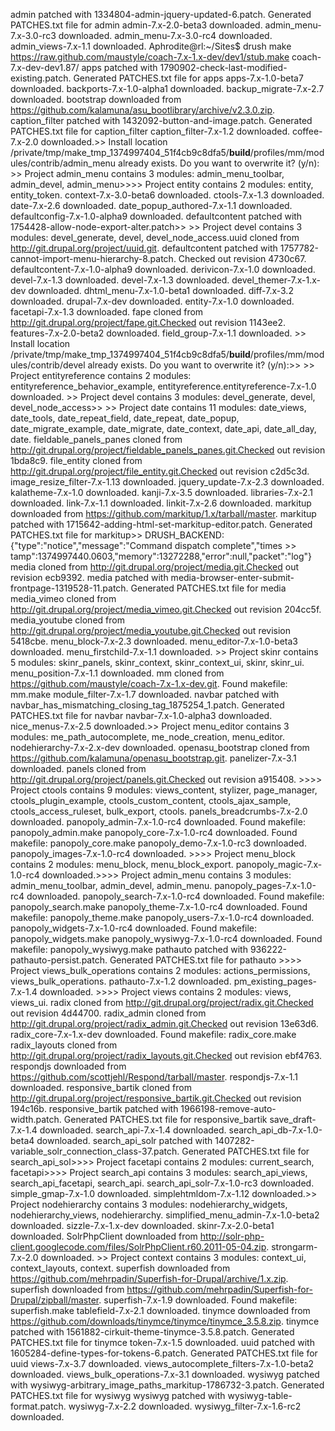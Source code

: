 admin patched with 1334804-admin-jquery-updated-6.patch. Generated PATCHES.txt file for admin
admin-7.x-2.0-beta3 downloaded. 
admin_menu-7.x-3.0-rc3 downloaded.
admin_menu-7.x-3.0-rc4 downloaded.
admin_views-7.x-1.1 downloaded. 
Aphrodite@rl:~/Sites$ drush make https://raw.github.com/maustyle/coach-7.x-1.x-dev/dev1/stub.make coach-7.x-dev-dev1.87/
apps patched with 1790902-check-last-modified-existing.patch.  Generated PATCHES.txt file for apps 
apps-7.x-1.0-beta7 downloaded.
backports-7.x-1.0-alpha1 downloaded.
backup_migrate-7.x-2.7 downloaded.
bootstrap downloaded from https://github.com/kalamuna/asu_bootlibrary/archive/v2.3.0.zip. 
caption_filter patched with 1432092-button-and-image.patch.  Generated PATCHES.txt file for caption_filter 
caption_filter-7.x-1.2 downloaded.
coffee-7.x-2.0 downloaded.>> Install location /private/tmp/make_tmp_1374997404_51f4cb9c8dfa5/__build__/profiles/mm/modules/contrib/admin_menu already exists. Do you want to overwrite it? (y/n): >> Project admin_menu contains 3 modules: admin_menu_toolbar, admin_devel, admin_menu>>>> Project entity contains 2 modules: entity, entity_token.
context-7.x-3.0-beta6 downloaded. 
ctools-7.x-1.3 downloaded.
date-7.x-2.6 downloaded.
date_popup_authored-7.x-1.1 downloaded. 
defaultconfig-7.x-1.0-alpha9 downloaded.
defaultcontent patched with 1754428-allow-node-export-alter.patch>> >> Project devel contains 3 modules: devel_generate, devel, devel_node_access.uuid cloned from http://git.drupal.org/project/uuid.git.
defaultcontent patched with 1757782-cannot-import-menu-hierarchy-8.patch. Checked out revision 4730c67. 
defaultcontent-7.x-1.0-alpha9 downloaded. 
derivicon-7.x-1.0 downloaded. 
devel-7.x-1.3 downloaded. 
devel-7.x-1.3 downloaded. 
devel_themer-7.x-1.x-dev downloaded.
dhtml_menu-7.x-1.0-beta1 downloaded.
diff-7.x-3.2 downloaded.
drupal-7.x-dev downloaded.
entity-7.x-1.0 downloaded.
facetapi-7.x-1.3 downloaded.
fape cloned from http://git.drupal.org/project/fape.git.Checked out revision 1143ee2. 
features-7.x-2.0-beta2 downloaded.
field_group-7.x-1.1 downloaded. >> Install location /private/tmp/make_tmp_1374997404_51f4cb9c8dfa5/__build__/profiles/mm/modules/contrib/devel already exists. Do you want to overwrite it? (y/n):>> >> Project entityreference contains 2 modules: entityreference_behavior_example, entityreference.entityreference-7.x-1.0 downloaded. >> Project devel contains 3 modules: devel_generate, devel, devel_node_access>> >> Project date contains 11 modules: date_views, date_tools, date_repeat_field, date_repeat, date_popup, date_migrate_example, date_migrate, date_context, date_api, date_all_day, date.
fieldable_panels_panes cloned from http://git.drupal.org/project/fieldable_panels_panes.git.Checked out revision 1bda8c9. 
file_entity cloned from http://git.drupal.org/project/file_entity.git.Checked out revision c2d5c3d. 
image_resize_filter-7.x-1.13 downloaded.
jquery_update-7.x-2.3 downloaded. 
kalatheme-7.x-1.0 downloaded. 
kanji-7.x-3.5 downloaded. 
libraries-7.x-2.1 downloaded. 
link-7.x-1.1 downloaded.
linkit-7.x-2.6 downloaded.
markitup downloaded from https://github.com/markitup/1.x/tarball/master.
markitup patched with 1715642-adding-html-set-markitup-editor.patch. Generated PATCHES.txt file for markitup>> DRUSH_BACKEND:{"type":"notice","message":"Command dispatch complete","times >> tamp":1374997440.0603,"memory":13272288,"error":null,"packet":"log"}
media cloned from http://git.drupal.org/project/media.git.Checked out revision ecb9392. 
media patched with media-browser-enter-submit-frontpage-1319528-11.patch.  Generated PATCHES.txt file for media
media_vimeo cloned from http://git.drupal.org/project/media_vimeo.git.Checked out revision 204cc5f. 
media_youtube cloned from http://git.drupal.org/project/media_youtube.git.Checked out revision 5418cbe. 
menu_block-7.x-2.3 downloaded.
menu_editor-7.x-1.0-beta3 downloaded. 
menu_firstchild-7.x-1.1 downloaded. >> Project skinr contains 5 modules: skinr_panels, skinr_context, skinr_context_ui, skinr, skinr_ui.
menu_position-7.x-1.1 downloaded. 
mm cloned from https://github.com/maustyle/coach-7.x-1.x-dev.git.  Found makefile: mm.make 
module_filter-7.x-1.7 downloaded. 
navbar patched with navbar_has_mismatching_closing_tag_1875254_1.patch.  Generated PATCHES.txt file for navbar 
navbar-7.x-1.0-alpha3 downloaded. 
nice_menus-7.x-2.5 downloaded.>> Project menu_editor contains 3 modules: me_path_autocomplete, me_node_creation, menu_editor.
nodehierarchy-7.x-2.x-dev downloaded. 
openasu_bootstrap cloned from https://github.com/kalamuna/openasu_bootstrap.git.
panelizer-7.x-3.1 downloaded. 
panels cloned from http://git.drupal.org/project/panels.git.Checked out revision a915408. >>>> Project ctools contains 9 modules: views_content, stylizer, page_manager, ctools_plugin_example, ctools_custom_content, ctools_ajax_sample, ctools_access_ruleset, bulk_export, ctools.
panels_breadcrumbs-7.x-2.0 downloaded.
panopoly_admin-7.x-1.0-rc4 downloaded. Found makefile: panopoly_admin.make 
panopoly_core-7.x-1.0-rc4 downloaded.  Found makefile: panopoly_core.make
panopoly_demo-7.x-1.0-rc3 downloaded. 
panopoly_images-7.x-1.0-rc4 downloaded. >>>> Project menu_block contains 2 modules: menu_block, menu_block_export.
panopoly_magic-7.x-1.0-rc4 downloaded.>>>> Project admin_menu contains 3 modules: admin_menu_toolbar, admin_devel, admin_menu.
panopoly_pages-7.x-1.0-rc4 downloaded.
panopoly_search-7.x-1.0-rc4 downloaded.  Found makefile: panopoly_search.make
panopoly_theme-7.x-1.0-rc4 downloaded. Found makefile: panopoly_theme.make 
panopoly_users-7.x-1.0-rc4 downloaded.
panopoly_widgets-7.x-1.0-rc4 downloaded. Found makefile: panopoly_widgets.make 
panopoly_wysiwyg-7.x-1.0-rc4 downloaded. Found makefile: panopoly_wysiwyg.make 
pathauto patched with 936222-pathauto-persist.patch. Generated PATCHES.txt file for pathauto >>>> Project views_bulk_operations contains 2 modules: actions_permissions, views_bulk_operations.
pathauto-7.x-1.2 downloaded.
pm_existing_pages-7.x-1.4 downloaded. >>>> Project views contains 2 modules: views, views_ui.
radix cloned from http://git.drupal.org/project/radix.git.Checked out revision 4d44700. 
radix_admin cloned from http://git.drupal.org/project/radix_admin.git.Checked out revision 13e63d6. 
radix_core-7.x-1.x-dev downloaded. Found makefile: radix_core.make 
radix_layouts cloned from http://git.drupal.org/project/radix_layouts.git.Checked out revision ebf4763. 
respondjs downloaded from https://github.com/scottjehl/Respond/tarball/master.
respondjs-7.x-1.1 downloaded. 
responsive_bartik cloned from http://git.drupal.org/project/responsive_bartik.git.Checked out revision 194c16b. 
responsive_bartik patched with 1966198-remove-auto-width.patch.  Generated PATCHES.txt file for responsive_bartik
save_draft-7.x-1.4 downloaded.
search_api-7.x-1.4 downloaded.
search_api_db-7.x-1.0-beta4 downloaded. 
search_api_solr patched with 1407282-variable_solr_connection_class-37.patch.  Generated PATCHES.txt file for search_api_sol>>>> Project facetapi contains 2 modules: current_search, facetapi>>>> Project search_api contains 3 modules: search_api_views, search_api_facetapi, search_api.
search_api_solr-7.x-1.0-rc3 downloaded. 
simple_gmap-7.x-1.0 downloaded. 
simplehtmldom-7.x-1.12 downloaded.>> Project nodehierarchy contains 3 modules: nodehierarchy_widgets, nodehierarchy_views, nodehierarchy.
simplified_menu_admin-7.x-1.0-beta2 downloaded. 
sizzle-7.x-1.x-dev downloaded.
skinr-7.x-2.0-beta1 downloaded. 
SolrPhpClient downloaded from http://solr-php-client.googlecode.com/files/SolrPhpClient.r60.2011-05-04.zip. 
strongarm-7.x-2.0 downloaded. >> Project context contains 3 modules: context_ui, context_layouts, context.
superfish downloaded from https://github.com/mehrpadin/Superfish-for-Drupal/archive/1.x.zip.
superfish downloaded from https://github.com/mehrpadin/Superfish-for-Drupal/zipball/master. 
superfish-7.x-1.9 downloaded.  Found makefile: superfish.make
tablefield-7.x-2.1 downloaded.
tinymce downloaded from https://github.com/downloads/tinymce/tinymce/tinymce_3.5.8.zip. 
tinymce patched with 1561882-cirkuit-theme-tinymce-3.5.8.patch.  Generated PATCHES.txt file for tinymce
token-7.x-1.5 downloaded. 
uuid patched with 1605284-define-types-for-tokens-6.patch. Generated PATCHES.txt file for uuid 
views-7.x-3.7 downloaded. 
views_autocomplete_filters-7.x-1.0-beta2 downloaded.
views_bulk_operations-7.x-3.1 downloaded. 
wysiwyg patched with wysiwyg-arbitrary_image_paths_markitup-1786732-3.patch. Generated PATCHES.txt file for wysiwyg
wysiwyg patched with wysiwyg-table-format.patch.
wysiwyg-7.x-2.2 downloaded. 
wysiwyg_filter-7.x-1.6-rc2 downloaded.